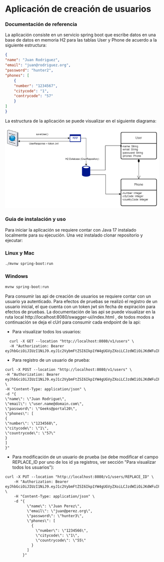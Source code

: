 # Aplicación de creación de usuarios

### Documentación de referencia

La aplicación consiste en un servicio spring boot que escribe datos en una base de datos en memoria H2 para las tablas User y Phone de acuerdo a la siguiente estructura:
```json
{
"name": "Juan Rodriguez",
"email": "juan@rodriguez.org",
"password": "hunter2",
"phones": [
    {
    "number": "1234567",
    "citycode": "1",
    "contrycode": "57"
    }
]
}
```

La estructura de la aplicación se puede visualizar en el siguiente diagrama:

![](src/main/resources/static/create-users.png)

### Guia de instalación y uso

Para iniciar la aplicación se requiere contar con Java 17 instalado localmente para su ejecución. Una vez instalado clonar repositorio y ejecutar:

### Linux y Mac
```bash
./mvnw spring-boot:run
```
### Windows
```bash
mvnw spring-boot:run
```

Para consumir las api de creación de usuarios se requiere contar con un usuario ya autenticado. Para efectos de pruebas se realizó el registro de un usuario inicial, el que cuenta con un token jwt sin fecha de expiración para efectos de pruebas.
La documentación de las api se puede visualizar en la ruta local http://localhost:8080/swagger-ui/index.html , de todos modos a continuación se deja el cUrl para consumir cada endpoint de la api:

* Para visualizar todos los usuarios:
```
  curl -X GET --location "http://localhost:8080/v1/users" \
  -H "Authorization: Bearer eyJhbGciOiJIUzI1NiJ9.eyJ1c2VybmFtZSI6Ikp1YW4gUGVyZXoiLCJzdWIiOiJKdWFuIFBlcmV6IiwiaWF0IjoxNzAwMDUyMzU3fQ.l74YUO2kKG8y6bHJmH9YI7IXuBxuKj9aCCPbVRqCyHw"
```
* Para registro de un usuario de prueba:
```
curl -X POST --location "http://localhost:8080/v1/users" \
-H "Authorization: Bearer eyJhbGciOiJIUzI1NiJ9.eyJ1c2VybmFtZSI6Ikp1YW4gUGVyZXoiLCJzdWIiOiJKdWFuIFBlcmV6IiwiaWF0IjoxNzAwMDUyMzU3fQ.l74YUO2kKG8y6bHJmH9YI7IXuBxuKj9aCCPbVRqCyHw" \
-H "Content-Type: application/json" \
-d "{
\"name\": \"Juan Rodrigue\",
\"email\": \"user.name@domain.com\",
\"password\": \"Geeks@portal20\",
\"phones\": [
{
\"number\": \"1234568\",
\"citycode\": \"1\",
\"countrycode\": \"57\"
}
]
}"
```

* Para modificación de un usuario de prueba (se debe modificar el campo REPLACE_ID por uno de los id ya registros, ver sección "Para visualizar todos los usuarios"):

```
curl -X PUT --location "http://localhost:8080/v1/users/REPLACE_ID" \
    -H "Authorization: Bearer eyJhbGciOiJIUzI1NiJ9.eyJ1c2VybmFtZSI6Ikp1YW4gUGVyZXoiLCJzdWIiOiJKdWFuIFBlcmV6IiwiaWF0IjoxNzAwMDUyMzU3fQ.l74YUO2kKG8y6bHJmH9YI7IXuBxuKj9aCCPbVRqCyHw" \
    -H "Content-Type: application/json" \
    -d "{
          \"name\": \"Juan Perez\",
          \"email\": \"juan@perez.org\",
          \"password\": \"hunter3\",
          \"phones\": [
            {
              \"number\": \"1234566\",
              \"citycode\": \"1\",
              \"countrycode\": \"55\"
            }
          ]
        }"
```

